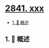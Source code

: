 # [2841. xxx](https://github.com/Tdahuyou/TNotes.leetcode/tree/main/notes/2841.%20xxx)

<!-- region:toc -->

- [1. 📝 概述](#1--概述)

<!-- endregion:toc -->

## 1. 📝 概述
